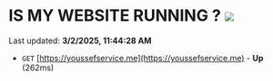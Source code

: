 # IS MY WEBSITE RUNNING ? [![](https://img.shields.io/static/v1?label=Sponsor&message=%E2%9D%A4&logo=GitHub&color=%23fe8e86)](https://github.com/sponsors/Youssef-Lehmam)

Last updated: **3/2/2025, 11:44:28 AM**

- `GET` [https://youssefservice.me](https://youssefservice.me) - **Up** (262ms)

